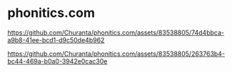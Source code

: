 # phonitics.com



https://github.com/Churanta/phonitics.com/assets/83538805/74d4bbca-a9b8-41ee-bcd1-d9c50de4b962




https://github.com/Churanta/phonitics.com/assets/83538805/263763b4-bc44-469a-b0a0-3942e0cac30e

